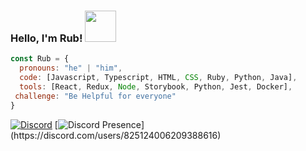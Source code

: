 ### Hello, I'm Rub! <img src="https://media.giphy.com/media/Ogft3GVOeMk7wp4Yky/giphy.gif" width="50"></h2>

```javascript
const Rub = {
  pronouns: "he" | "him",
  code: [Javascript, Typescript, HTML, CSS, Ruby, Python, Java],
  tools: [React, Redux, Node, Storybook, Python, Jest, Docker],
 challenge: "Be Helpful for everyone"
}
```
<a href="https://discord.com/users/553615995198242817"><img src="https://lanyard.cnrad.dev/api/553615995198242817?borderRadius=20px&bg=58087e&idleMessage=Probably%20doing%20something%20else..." alt="Discord" /></a>
[![Discord Presence](https://lanyard-profile-readme.vercel.app/api/825124006209388616?theme=dark&bg=033484&animated=true&hideDiscrim=true&borderRadius=20px&idleMessage=Probably%20doing%20something%20else...)](https://discord.com/users/825124006209388616)
